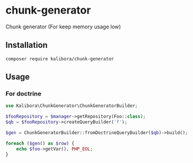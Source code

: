 # chunk-generator

Chunk generator (For keep memory usage low)

## Installation

```
composer require kalibora/chunk-generator
```

## Usage

### For doctrine

```php
use Kalibora\ChunkGenerator\ChunkGeneratorBuilder;

$fooRepository = $manager->getRepository(Foo::class);
$qb = $fooRepository->createQueryBuilder('f');

$gen = ChunkGeneratorBuilder::fromDoctrineQueryBuilder($qb)->build();

foreach ($gen() as $row) {
    echo $foo->getVar(), PHP_EOL;
}
```
